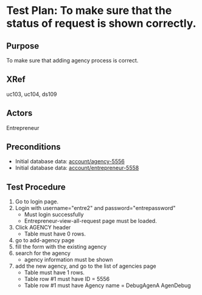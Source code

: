 Test Plan:  To make sure that the status of request is shown correctly.
=======================================================================

## Purpose

To make sure that adding agency process is correct.


## XRef

uc103, uc104, ds109


## Actors

Entrepreneur


## Preconditions

* Initial database data: [account/agency-5556](../../../casper/fixtures/account/agency-5556.yml)
* Initial database data: [account/entrepreneur-5558](../../../casper/fixtures/account/entrepreneur-5558.yml)


## Test Procedure

1. Go to login page.
2. Login with username="entre2" and password="entrepassword"
    * Must login successfully
    * Entrepreneur-view-all-request page must be loaded.
3. Click AGENCY header
    * Table must have 0 rows.
4. go to add-agency page
5. fill the form with the existing agency
6. search for the agency
    * agency information must be shown
7. add the new agency, and go to the list of agencies page
    * Table must have 1 rows.
    * Table row #1 must have ID = 5556
    * Table row #1 must have Agency name = DebugAgenA AgenDebug



